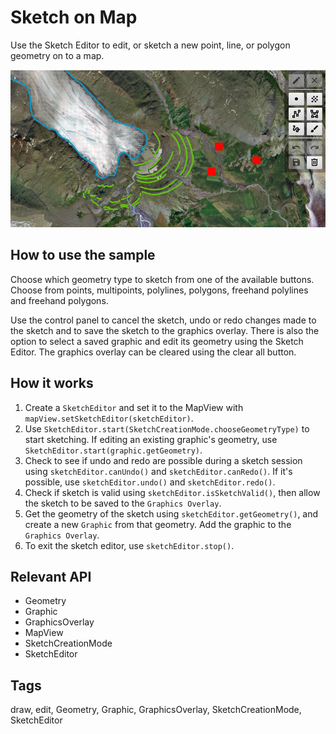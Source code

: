 # Sketch on Map

Use the Sketch Editor to edit, or sketch a new point, line, or polygon geometry on to a map.

![](SketchOnMap.png)

## How to use the sample

Choose which geometry type to sketch from one of the available buttons. Choose from points, multipoints, polylines, polygons, freehand polylines and freehand polygons.

Use the control panel to cancel the sketch, undo or redo changes made to the sketch and to save the sketch to the graphics overlay. There is also the option to select a saved graphic and edit its geometry using the Sketch Editor. The graphics overlay can be cleared using the clear all button.

## How it works

1. Create a `SketchEditor` and set it to the MapView with `mapView.setSketchEditor(sketchEditor)`.
2. Use `SketchEditor.start(SketchCreationMode.chooseGeometryType)` to start sketching. If editing an existing graphic's geometry, use `SketchEditor.start(graphic.getGeometry)`.
3. Check to see if undo and redo are possible during a sketch session using `sketchEditor.canUndo()` and `sketchEditor.canRedo()`. If it's possible, use `sketchEditor.undo()` and `sketchEditor.redo()`.
4. Check if sketch is valid using `sketchEditor.isSketchValid()`, then allow the sketch to be saved to the `Graphics Overlay`.
5. Get the geometry of the sketch using `sketchEditor.getGeometry()`, and create a new `Graphic` from that geometry. Add the graphic to the `Graphics Overlay`.
6. To exit the sketch editor, use `sketchEditor.stop()`.

## Relevant API

* Geometry
* Graphic
* GraphicsOverlay
* MapView
* SketchCreationMode
* SketchEditor

## Tags

draw, edit, Geometry, Graphic, GraphicsOverlay, SketchCreationMode, SketchEditor
